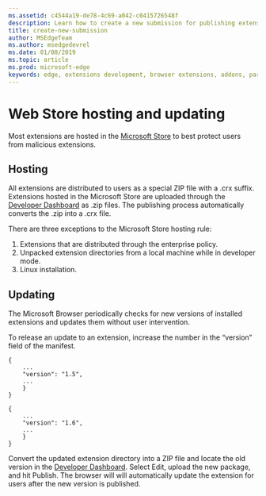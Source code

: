 ```yaml
---
ms.assetid: c4544a19-de78-4c69-a042-c0415726548f
description: Learn how to create a new submission for publishing extension on Microsoft Edge Addons Store.
title: create-new-submission
author: MSEdgeTeam
ms.author: msedgedevrel
ms.date: 01/08/2019
ms.topic: article
ms.prod: microsoft-edge
keywords: edge, extensions development, browser extensions, addons, partner center, developer
---
```


# Web Store hosting and updating

Most extensions are hosted in the [Microsoft Store] to best protect users from malicious extensions.

## Hosting

All extensions are distributed to users as a special ZIP file with a .crx suffix. Extensions hosted in the Microsoft Store are uploaded through the [Developer Dashboard] as .zip files. The publishing process automatically converts the .zip into a .crx file.

There are three exceptions to the Microsoft Store hosting rule:

1. Extensions that are distributed through the enterprise policy.
1. Unpacked extension directories from a local machine while in developer mode.
1. Linux installation.

## Updating

The Microsoft Browser periodically checks for new versions of installed extensions and updates them without user intervention.

To release an update to an extension, increase the number in the “version” field of the manifest.

```
{
    ...
    "version": "1.5",
    ...
    }
}
```
```
{
    ...
    "version": "1.6",
    ...
    }
}
```
Convert the updated extension directory into a ZIP file and locate the old version in the [Developer Dashboard]. Select Edit, upload the new package, and hit Publish. The browser will will automatically update the extension for users after the new version is published.

[Microsoft Store]: https://microsoftedge.microsoft.com/insider-addons/category/EdgeExtensions
[Developer Dashboard]: https://go.microsoft.com/fwlink/?linkid=2099798
